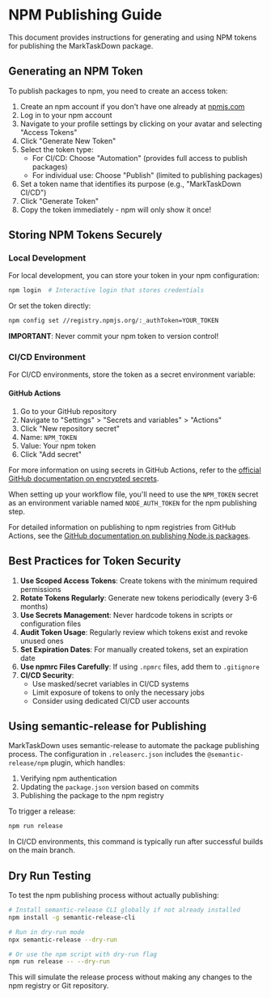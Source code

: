 # NPM Publishing Guide

This document provides instructions for generating and using NPM tokens for publishing the MarkTaskDown package.

## Generating an NPM Token

To publish packages to npm, you need to create an access token:

1. Create an npm account if you don't have one already at [npmjs.com](https://www.npmjs.com/signup)
2. Log in to your npm account
3. Navigate to your profile settings by clicking on your avatar and selecting "Access Tokens"
4. Click "Generate New Token"
5. Select the token type:
   - For CI/CD: Choose "Automation" (provides full access to publish packages)
   - For individual use: Choose "Publish" (limited to publishing packages)
6. Set a token name that identifies its purpose (e.g., "MarkTaskDown CI/CD")
7. Click "Generate Token"
8. Copy the token immediately - npm will only show it once!

## Storing NPM Tokens Securely

### Local Development

For local development, you can store your token in your npm configuration:

```bash
npm login  # Interactive login that stores credentials
```

Or set the token directly:

```bash
npm config set //registry.npmjs.org/:_authToken=YOUR_TOKEN
```

**IMPORTANT**: Never commit your npm token to version control!

### CI/CD Environment

For CI/CD environments, store the token as a secret environment variable:

#### GitHub Actions

1. Go to your GitHub repository
2. Navigate to "Settings" > "Secrets and variables" > "Actions"
3. Click "New repository secret"
4. Name: `NPM_TOKEN`
5. Value: Your npm token
6. Click "Add secret"

For more information on using secrets in GitHub Actions, refer to the [official GitHub documentation on encrypted secrets](https://docs.github.com/en/actions/security-guides/encrypted-secrets).

When setting up your workflow file, you'll need to use the `NPM_TOKEN` secret as an environment variable named `NODE_AUTH_TOKEN` for the npm publishing step.

For detailed information on publishing to npm registries from GitHub Actions, see the [GitHub documentation on publishing Node.js packages](https://docs.github.com/en/actions/publishing-packages/publishing-nodejs-packages).

## Best Practices for Token Security

1. **Use Scoped Access Tokens**: Create tokens with the minimum required permissions
2. **Rotate Tokens Regularly**: Generate new tokens periodically (every 3-6 months)
3. **Use Secrets Management**: Never hardcode tokens in scripts or configuration files
4. **Audit Token Usage**: Regularly review which tokens exist and revoke unused ones
5. **Set Expiration Dates**: For manually created tokens, set an expiration date
6. **Use npmrc Files Carefully**: If using `.npmrc` files, add them to `.gitignore`
7. **CI/CD Security**:
   - Use masked/secret variables in CI/CD systems
   - Limit exposure of tokens to only the necessary jobs
   - Consider using dedicated CI/CD user accounts

## Using semantic-release for Publishing

MarkTaskDown uses semantic-release to automate the package publishing process. The configuration in `.releaserc.json` includes the `@semantic-release/npm` plugin, which handles:

1. Verifying npm authentication
2. Updating the `package.json` version based on commits
3. Publishing the package to the npm registry

To trigger a release:

```bash
npm run release
```

In CI/CD environments, this command is typically run after successful builds on the main branch.

## Dry Run Testing

To test the npm publishing process without actually publishing:

```bash
# Install semantic-release CLI globally if not already installed
npm install -g semantic-release-cli

# Run in dry-run mode
npx semantic-release --dry-run

# Or use the npm script with dry-run flag
npm run release -- --dry-run
```

This will simulate the release process without making any changes to the npm registry or Git repository.
